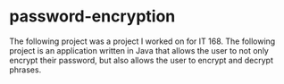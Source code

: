 # password-encryption
The following project was a project I worked on for IT 168. The following project is an application written in Java that allows the user
to not only encrypt their password, but also allows the user to encrypt and decrypt phrases.
